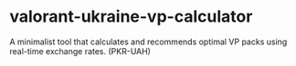 # valorant-ukraine-vp-calculator
A minimalist tool that calculates and recommends optimal VP packs using real-time exchange rates. (PKR-UAH)
